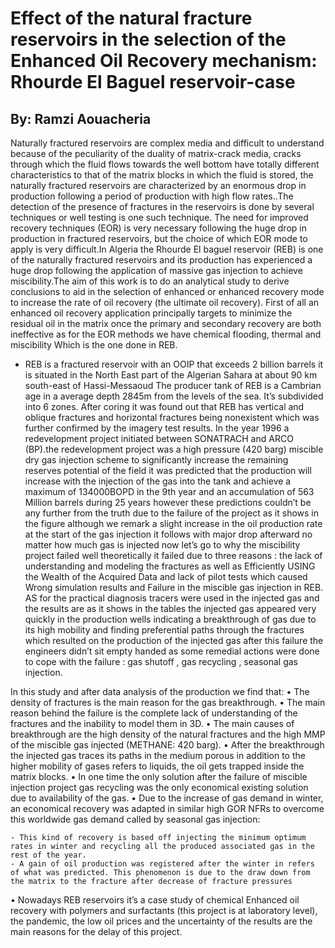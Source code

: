 # Effect of the natural fracture reservoirs in the selection of the Enhanced Oil Recovery mechanism: Rhourde El Baguel reservoir-case
## By: Ramzi Aouacheria 
Naturally fractured reservoirs are complex media and difficult to understand because of the peculiarity of the duality of matrix-crack media, cracks through which the fluid flows towards the well bottom have totally different characteristics to that of the matrix blocks in which the fluid is stored, the naturally fractured reservoirs are characterized by an enormous drop in production following a period of production with high flow rates..The detection of the presence of fractures in the reservoirs is done by several techniques or well testing is one such technique. The need for improved recovery techniques (EOR) is very necessary following the huge drop in production in fractured reservoirs, but the choice of which EOR mode to apply is very difficult.In Algeria the Rhourde El baguel reservoir (REB) is one of the naturally fractured reservoirs and its production has experienced a huge drop following the application of massive gas injection to achieve miscibility.The aim of this work is to do an analytical study to derive conclusions to aid in the selection of enhanced or enhanced recovery mode to increase the rate of oil recovery (the ultimate oil recovery).
First of all an enhanced oil recovery application principally targets to minimize the residual oil in the matrix once the primary and secondary recovery are both ineffective as for the EOR methods we have chemical flooding, thermal and miscibility Which is the one done in REB.

- REB is a fractured reservoir with an OOIP that exceeds 2 billion barrels it is situated in the North East part of the Algerian Sahara at about 90 km south-east of Hassi-Messaoud The producer tank of REB is a Cambrian age in a average depth 2845m  from the levels of the sea. It’s subdivided into 6 zones. After coring it was found out that REB has vertical and oblique fractures and horizontal fractures being nonexistent which was further confirmed by the imagery test results. In the year 1996 a redevelopment project initiated between SONATRACH and ARCO (BP).the redevelopment project was a high pressure (420 barg) miscible dry gas injection scheme to significantly increase the remaining reserves potential of the field it was predicted that the production will increase with the injection of the gas into the tank and achieve a maximum of 134000BOPD in the 9th year and an accumulation of 563 
Million barrels during 25 years however these predictions couldn’t be any further from the truth due to the failure of the project as it shows in the figure although we remark a slight increase in the oil production rate at the start of the gas injection it follows with major drop afterward no matter how much gas is injected now let’s go to why the miscibility project failed well theoretically it failed due to three reasons : the lack of understanding and modeling the fractures as well as Efficiently USING the Wealth of the Acquired Data and lack of pilot tests which caused Wrong simulation results and Failure in the miscible gas injection in REB. AS for the practical diagnosis tracers were used in the injected gas and the results are as it shows in the tables the injected gas appeared very quickly in the production wells indicating a breakthrough of gas due to its high mobility and finding preferential paths through the fractures which resulted on the production of the injected gas after this failure the engineers didn’t sit empty handed as some remedial actions were done to cope with the failure : gas shutoff , gas recycling , seasonal gas injection.

In this study and after data analysis of the production we find that:
•	The density of fractures is the main reason for the gas breakthrough.
•	The main reason behind the failure is the complete lack of understanding of the fractures and the inability to model them in 3D.
•	The main causes of breakthrough are the high density of the natural fractures and the high MMP of the miscible gas injected (METHANE: 420 barg).
•	After the breakthrough the injected gas traces its paths in the medium porous in addition to the higher mobility of gases refers to liquids, the oil gets trapped inside the matrix blocks.
•	In one time the only solution after the failure of miscible injection project gas recycling was the only economical existing solution due to availability of the gas.
•	Due to the increase of gas demand in winter, an economical recovery was adapted in similar high GOR NFRs to overcome this worldwide gas demand called by seasonal gas injection:

    - This kind of recovery is based off injecting the minimum optimum rates in winter and recycling all the produced associated gas in the rest of the year.
    - A gain of oil production was registered after the winter in refers of what was predicted. This phenomenon is due to the draw down from the matrix to the fracture after decrease of fracture pressures
	
• Nowadays REB reservoirs it’s a case study of chemical Enhanced oil recovery with polymers and surfactants (this project is at laboratory level), the pandemic, the low oil prices and the uncertainty of the results are the main reasons for the delay of this project.





